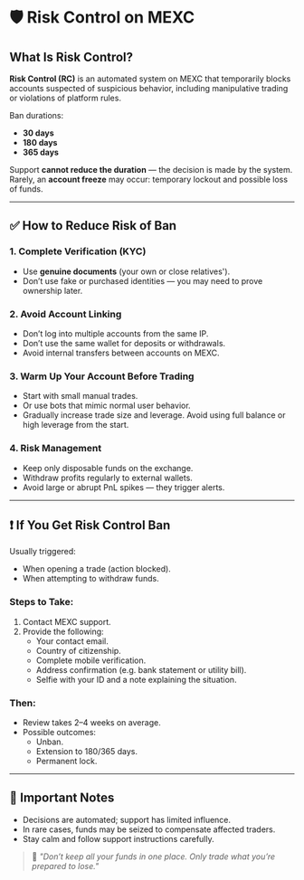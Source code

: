 # 🛡️ Risk Control on MEXC

## What Is Risk Control?

**Risk Control (RC)** is an automated system on MEXC that temporarily blocks accounts suspected of suspicious behavior, including manipulative trading or violations of platform rules.

Ban durations:
- **30 days**
- **180 days**
- **365 days**

Support **cannot reduce the duration** — the decision is made by the system.  
Rarely, an **account freeze** may occur: temporary lockout and possible loss of funds.

---

## ✅ How to Reduce Risk of Ban

### 1. Complete Verification (KYC)
- Use **genuine documents** (your own or close relatives').
- Don’t use fake or purchased identities — you may need to prove ownership later.

### 2. Avoid Account Linking
- Don’t log into multiple accounts from the same IP.
- Don’t use the same wallet for deposits or withdrawals.
- Avoid internal transfers between accounts on MEXC.

### 3. Warm Up Your Account Before Trading
- Start with small manual trades.
- Or use bots that mimic normal user behavior.
- Gradually increase trade size and leverage. Avoid using full balance or high leverage from the start.

### 4. Risk Management
- Keep only disposable funds on the exchange.
- Withdraw profits regularly to external wallets.
- Avoid large or abrupt PnL spikes — they trigger alerts.

---

## ❗ If You Get Risk Control Ban

Usually triggered:
- When opening a trade (action blocked).
- When attempting to withdraw funds.

### Steps to Take:

1. Contact MEXC support.
2. Provide the following:
   - Your contact email.
   - Country of citizenship.
   - Complete mobile verification.
   - Address confirmation (e.g. bank statement or utility bill).
   - Selfie with your ID and a note explaining the situation.

### Then:
- Review takes 2–4 weeks on average.
- Possible outcomes:
  - Unban.
  - Extension to 180/365 days.
  - Permanent lock.

---

## 🧠 Important Notes

- Decisions are automated; support has limited influence.
- In rare cases, funds may be seized to compensate affected traders.
- Stay calm and follow support instructions carefully.

> 💬 *"Don’t keep all your funds in one place. Only trade what you’re prepared to lose."*